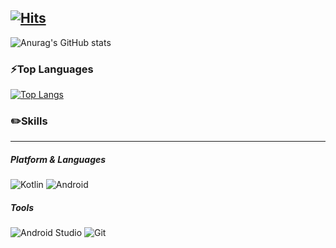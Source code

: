 [![Hits](https://hits.seeyoufarm.com/api/count/incr/badge.svg?url=https%3A%2F%2Fgithub.com%2Fgjbae1212%2Fhit-kimsw215&count_bg=%236A81F1&title_bg=%23A052F7&icon=&icon_color=%23E7E7E7&title=hits&edge_flat=false)](https://hits.seeyoufarm.com)
---
![Anurag's GitHub stats](https://github-readme-stats.vercel.app/api?username=kimsw215&show_icons=true&theme=radical)
<!-- [![Solved.ac Profile](http://mazassumnida.wtf/api/v2/generate_badge?boj=kimsw215)](https://solved.ac/kimsw215/) -->

### ⚡Top Languages
[![Top Langs](https://github-readme-stats.vercel.app/api/top-langs/?username=kimsw215&layout=compact)](https://github.com/anuraghazra/github-readme-stats)

### ✏️Skills
---
##### Platform & Languages
![Kotlin](https://img.shields.io/badge/Kotlin-7F52FF.svg?&style=for-the-badge&logo=Kotlin&logoColor=FFFFFF) ![Android](https://img.shields.io/badge/Android-3DDC84.svg?&style=for-the-badge&logo=ANdroid&logoColor=FFFFFF) 

##### Tools
![Android Studio](https://img.shields.io/badge/Android%20Studio-3DDC84.svg?&style=for-the-badge&logo=Android%20Studio&logoColor=white) ![Git](https://img.shields.io/badge/Git-F05032.svg?&style=for-the-badge&logo=Git&logoColor=FFFFFF)

<!--
**kimsw215/kimsw215** is a ✨ _special_ ✨ repository because its `README.md` (this file) appears on your GitHub profile.

Here are some ideas to get you started:

- 🔭 I’m currently working on ...
- 🌱 I’m currently learning ...
- 👯 I’m looking to collaborate on ...
- 🤔 I’m looking for help with ...
- 💬 Ask me about ...
- 📫 How to reach me: ...
- 😄 Pronouns: ...
- ⚡ Fun fact: ...
-->
